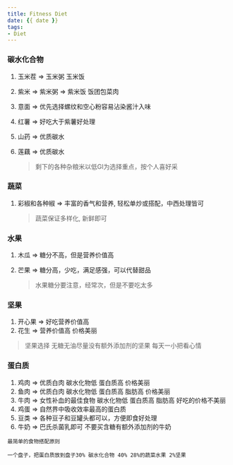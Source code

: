 ```yaml
---
title: Fitness Diet
date: {{ date }}
tags:
- Diet
---
```


###   碳水化合物

1. 玉米茬 => 玉米粥 玉米饭 

2. 紫米 => 紫米粥 => 紫米饭 饭团包菜肉

3. 意面 => 优先选择螺纹和空心粉容易沾染酱汁入味

4. 红薯 => 好吃大于紫薯好处理

5. 山药 => 优质碳水

6. 莲藕 => 优质碳水

   >剩下的各种杂粮米以低GI为选择重点，按个人喜好采



### 蔬菜

   1. 彩椒和各种椒 => 丰富的香气和营养, 轻松单炒或搭配，中西处理皆可

      >蔬菜保证多样化, 新鲜即可

### 水果

  1. 木瓜 => 糖分不高，但是营养价值高

2. 芒果 => 糖分高，少吃，满足感强，可以代替甜品

   > 水果糖分要注意，经常次，但是不要吃太多

### 坚果

   1. 开心果 => 好吃营养价值高
   2. 花生 => 营养价值高 价格美丽

   > 坚果选择 无糖无油尽量没有额外添加剂的坚果 每天一小把看心情

### 蛋白质

1. 鸡肉 => 优质白肉 碳水化物低 蛋白质高 价格美丽
2. 鱼肉 =>  优质白肉 碳水化物低 蛋白质高 脂肪高 价格美丽
3. 牛肉 => 女性补血的最佳食物 碳水化物低 蛋白质高 脂肪高 好吃的价格不美丽
4. 鸡蛋 => 自然界中吸收效率最高的蛋白质
5. 豆类 => 各种豆子和豆罐头都可以，方便即食好处理
6. 牛奶 => 巴氏杀菌乳即可 不要买含糖有额外添加剂的牛奶

```
最简单的食物搭配原则

一个盘子，把蛋白质放到盘子30% 碳水化合物 40% 28%的蔬菜水果 2%坚果 
```

